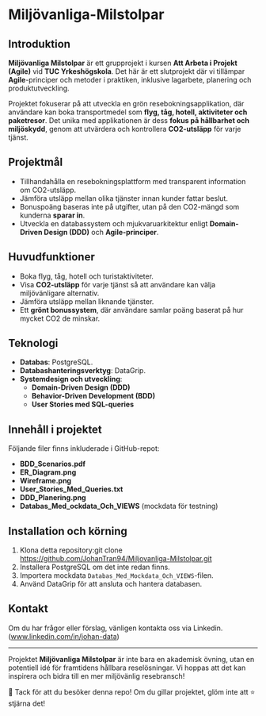 # Miljövanliga-Milstolpar

## Introduktion
**Miljövanliga Milstolpar** är ett grupprojekt i kursen **Att Arbeta i Projekt (Agile)** vid **TUC Yrkeshögskola**. Det här är ett slutprojekt där vi tillämpar **Agile**-principer och metoder i praktiken, inklusive lagarbete, planering och produktutveckling.

Projektet fokuserar på att utveckla en grön resebokningsapplikation, där användare kan boka transportmedel som **flyg, tåg, hotell, aktiviteter och paketresor**. Det unika med applikationen är dess **fokus på hållbarhet och miljöskydd**, genom att utvärdera och kontrollera **CO2-utsläpp** för varje tjänst.

## Projektmål
- Tillhandahålla en resebokningsplattform med transparent information om CO2-utsläpp.
- Jämföra utsläpp mellan olika tjänster innan kunder fattar beslut.
- Bonuspoäng baseras inte på utgifter, utan på den CO2-mängd som kunderna **sparar in**.
- Utveckla en databassystem och mjukvaruarkitektur enligt **Domain-Driven Design (DDD)** och **Agile-principer**.

## Huvudfunktioner
- Boka flyg, tåg, hotell och turistaktiviteter.
- Visa **CO2-utsläpp** för varje tjänst så att användare kan välja miljövänligare alternativ.
- Jämföra utsläpp mellan liknande tjänster.
- Ett **grönt bonussystem**, där användare samlar poäng baserat på hur mycket CO2 de minskar.

## Teknologi
- **Databas**: PostgreSQL.
- **Databashanteringsverktyg**: DataGrip.
- **Systemdesign och utveckling**:
  - **Domain-Driven Design (DDD)**
  - **Behavior-Driven Development (BDD)**
  - **User Stories med SQL-queries**
    
## Innehåll i projektet
Följande filer finns inkluderade i GitHub-repot:
- **BDD_Scenarios.pdf**
- **ER_Diagram.png**
- **Wireframe.png**
- **User_Stories_Med_Queries.txt**
- **DDD_Planering.png**
- **Databas_Med_ockdata_Och_VIEWS** (mockdata för testning)

## Installation och körning
1. Klona detta repository:git clone https://github.com/JohanTran94/Miljovanliga-Milstolpar.git
2. Installera PostgreSQL om det inte redan finns.
3. Importera mockdata `Databas_Med_Mockdata_Och_VIEWS`-filen.
4. Använd DataGrip för att ansluta och hantera databasen.

## Kontakt
Om du har frågor eller förslag, vänligen kontakta oss via Linkedin. (www.linkedin.com/in/johan-data)

---
Projektet **Miljövanliga Milstolpar** är inte bara en akademisk övning, utan en potentiell idé för framtidens hållbara reselösningar. Vi hoppas att det kan inspirera och bidra till en mer miljövänlig resebransch!

🚀 Tack för att du besöker denna repo! Om du gillar projektet, glöm inte att ⭐ stjärna det!

